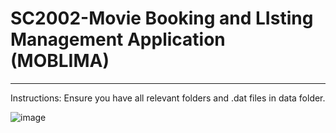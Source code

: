 
# SC2002-Movie Booking and LIsting Management Application (MOBLIMA)
-----------------------------

Instructions:
Ensure you have all relevant folders and .dat files in data folder.



![image](https://user-images.githubusercontent.com/39144132/201506237-9969ecf8-a752-41c1-bad4-68fa3fa79642.png)

